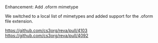 Enhancement: Add .oform mimetype

We switched to a local list of mimetypes and added support for the .oform file extension.

https://github.com/cs3org/reva/pull/4103
https://github.com/cs3org/reva/pull/4092
